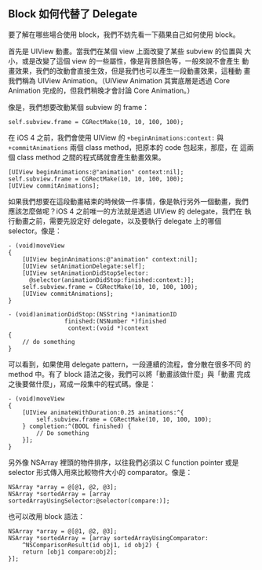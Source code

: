 Block 如何代替了 Delegate
-------------------------

要了解在哪些場合使用 block，我們不妨先看一下蘋果自己如何使用 block。

首先是 UIView 動畫。當我們在某個 view 上面改變了某些 subview 的位置與
大小，或是改變了這個 view 的一些屬性，像是背景顏色等，一般來說不會產生
動畫效果，我們的改動會直接生效，但是我們也可以產生一段動畫效果，這種動
畫我們稱為 UIView Animation。（UIView Animation 其實底層是透過 Core
Animation 完成的，但我們稍晚才會討論 Core Animation。）

像是，我們想要改動某個 subview 的 frame：

``` objc
self.subview.frame = CGRectMake(10, 10, 100, 100);
```

在 iOS 4 之前，我們會使用 UIView 的 `+beginAnimations:context:` 與
`+commitAnimations` 兩個 class method，把原本的 code 包起來，那麼，在
這兩個 class method 之間的程式碼就會產生動畫效果。

``` objc
[UIView beginAnimations:@"animation" context:nil];
self.subview.frame = CGRectMake(10, 10, 100, 100);
[UIView commitAnimations];
```

如果我們想要在這段動畫結束的時候做一件事情，像是執行另外一個動畫，我們
應該怎麼做呢？iOS 4 之前唯一的方法就是透過 UIView 的 delegate，我們在
執行動畫之前，需要先設定好 delegate，以及要執行 delegate 上的哪個
selector。像是：

``` objc
- (void)moveView
{
	[UIView beginAnimations:@"animation" context:nil];
	[UIView setAnimationDelegate:self];
	[UIView setAnimationDidStopSelector:
	  @selector(animationDidStop:finished:context:)];
	self.subview.frame = CGRectMake(10, 10, 100, 100);
	[UIView commitAnimations];
}

- (void)animationDidStop:(NSString *)animationID
                finished:(NSNumber *)finished
                 context:(void *)context
{
	// do something
}
```

可以看到，如果使用 delegate pattern，一段連續的流程，會分散在很多不同
的 method 中。有了 block 語法之後，我們可以將「動畫該做什麼」與「動畫
完成之後要做什麼」，寫成一段集中的程式碼。像是：

``` objc
- (void)moveView
{
	[UIView animateWithDuration:0.25 animations:^{
		self.subview.frame = CGRectMake(10, 10, 100, 100);
	} completion:^(BOOL finished) {
		// Do something
	}];
}
```

另外像 NSArray 裡頭的物件排序，以往我們必須以 C function pointer 或是
selector 形式傳入用來比較物件大小的 comparator。像是：

``` objc
NSArray *array = @[@1, @2, @3];
NSArray *sortedArray = [array sortedArrayUsingSelector:@selector(compare:)];
```

也可以改用 block 語法：

``` objc
NSArray *array = @[@1, @2, @3];
NSArray *sortedArray = [array sortedArrayUsingComparator:
    ^NSComparisonResult(id obj1, id obj2) {
	return [obj1 compare:obj2];
}];
```
